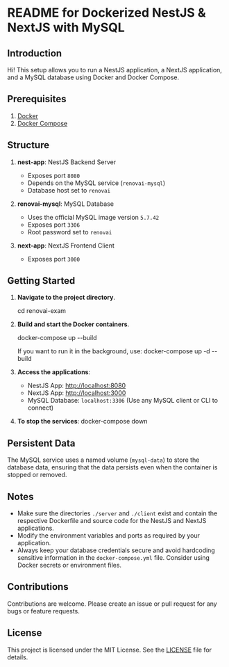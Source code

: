 # README for Dockerized NestJS & NextJS with MySQL

## Introduction
Hi!
This setup allows you to run a NestJS application, a NextJS application, and a MySQL database using Docker and Docker Compose.

## Prerequisites
1. [Docker](https://www.docker.com/get-started)
2. [Docker Compose](https://docs.docker.com/compose/install/)

## Structure
1. **nest-app**: NestJS Backend Server
    - Exposes port `8080`
    - Depends on the MySQL service (`renovai-mysql`)
    - Database host set to `renovai`

2. **renovai-mysql**: MySQL Database
    - Uses the official MySQL image version `5.7.42`
    - Exposes port `3306`
    - Root password set to `renovai`

3. **next-app**: NextJS Frontend Client
    - Exposes port `3000`

## Getting Started

1. **Navigate to the project directory**.

    cd renovai-exam


2. **Build and start the Docker containers**.

    docker-compose up --build

    If you want to run it in the background, use:
    docker-compose up -d --build

3. **Access the applications**:
    - NestJS App: [http://localhost:8080](http://localhost:8080)
    - NextJS App: [http://localhost:3000](http://localhost:3000)
    - MySQL Database: `localhost:3306` (Use any MySQL client or CLI to connect)

4. **To stop the services**:
    docker-compose down

## Persistent Data
The MySQL service uses a named volume (`mysql-data`) to store the database data, ensuring that the data persists even when the container is stopped or removed.

## Notes
- Make sure the directories `./server` and `./client` exist and contain the respective Dockerfile and source code for the NestJS and NextJS applications.
- Modify the environment variables and ports as required by your application.
- Always keep your database credentials secure and avoid hardcoding sensitive information in the `docker-compose.yml` file. Consider using Docker secrets or environment files.

## Contributions
Contributions are welcome. Please create an issue or pull request for any bugs or feature requests.

## License
This project is licensed under the MIT License. See the [LICENSE](./LICENSE) file for details.